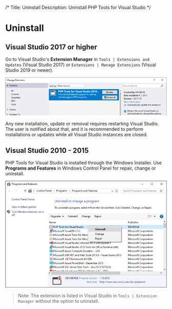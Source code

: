 /*
Title: Uninstall
Description: Uninstall PHP Tools for Visual Studio
*/

# Uninstall

## Visual Studio 2017 or higher

Go to Visual Studio's **Extension Manager** in `Tools | Extensions and Updates` (Visual Studio 2017) or `Extensions | Manage Extensions` (Visual Studio 2019 or newer).

![Uninstall from VS](imgs/extension-manager-uninstall.png)

Any new installation, update or removal requires restarting Visual Studio. The user is notified about that, and it is recommended to perform installations or updates while all Visual Studio instances are closed.

## Visual Studio 2010 - 2015

PHP Tools for Visual Studio is installed through the Windows Installer. Use **Programs and Features** in Windows Control Panel for repair, change or uninstall.

![Uninstall from Control Panel](imgs/phptools-uninstall.png)

> Note: The extension is listed in Visual Studio in `Tools | Extension Manager` without the option to uninstall.

